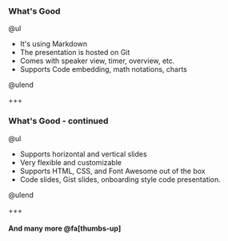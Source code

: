 ### What's Good

@ul

- It's using Markdown
- The presentation is hosted on Git
- Comes with speaker view, timer, overview, etc.
- Supports Code embedding, math notations, charts

@ulend

+++

### What's Good - continued

@ul

- Supports horizontal and vertical slides
- Very flexible and customizable
- Supports HTML, CSS, and Font Awesome out of the box
- Code slides, Gist slides, onboarding style code presentation.

@ulend

+++

#### And many more @fa[thumbs-up]
